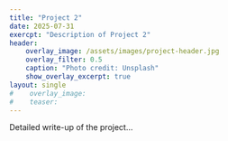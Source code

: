 ```yaml
---
title: "Project 2"
date: 2025-07-31
exercpt: "Description of Project 2"
header:
    overlay_image: /assets/images/project-header.jpg
    overlay_filter: 0.5
    caption: "Photo credit: Unsplash"
    show_overlay_excerpt: true
layout: single
#    overlay_image:
#    teaser: 
---
```

Detailed write-up of the project...